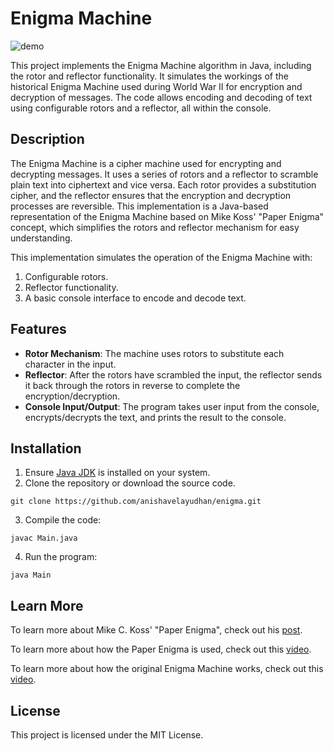 # Enigma Machine
![demo](https://i.imgur.com/bddQUyE.png)

This project implements the Enigma Machine algorithm in Java, including the rotor and reflector functionality. It simulates the workings of the historical Enigma Machine used during World War II for encryption and decryption of messages. The code allows encoding and decoding of text using configurable rotors and a reflector, all within the console.

## Description

The Enigma Machine is a cipher machine used for encrypting and decrypting messages. It uses a series of rotors and a reflector to scramble plain text into ciphertext and vice versa. Each rotor provides a substitution cipher, and the reflector ensures that the encryption and decryption processes are reversible. This implementation is a Java-based representation of the Enigma Machine based on Mike Koss' "Paper Enigma" concept, which simplifies the rotors and reflector mechanism for easy understanding.

This implementation simulates the operation of the Enigma Machine with:
1. Configurable rotors.
2. Reflector functionality.
3. A basic console interface to encode and decode text.

## Features

- **Rotor Mechanism**: The machine uses rotors to substitute each character in the input.
- **Reflector**: After the rotors have scrambled the input, the reflector sends it back through the rotors in reverse to complete the encryption/decryption.
- **Console Input/Output**: The program takes user input from the console, encrypts/decrypts the text, and prints the result to the console.

## Installation

1. Ensure [Java JDK](https://www.oracle.com/java/technologies/downloads/) is installed on your system.
2. Clone the repository or download the source code.
 ```
git clone https://github.com/anishavelayudhan/enigma.git
```
3. Compile the code:
```
javac Main.java
```
4. Run the program:
```
java Main
```

## Learn More
To learn more about Mike C. Koss' "Paper Enigma", check out his [post](https://mckoss.com/posts/paper-enigma/).

To learn more about how the Paper Enigma is used, check out this [video](https://www.youtube.com/watch?v=UKbP3Rjxhy0).

To learn more about how the original Enigma Machine works, check out this [video](https://youtu.be/ybkkiGtJmkM?si=t3yGqe52_aXOkqT7).


## License
This project is licensed under the MIT License.
